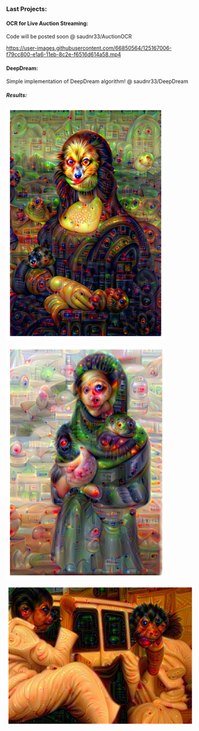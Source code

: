### Last Projects:



#### OCR for Live Auction Streaming:
 
Code will be posted soon @ saudnr33/AuctionOCR



<!--
**saudnr33/saudnr33** is a ✨ _special_ ✨ repository because its `README.md` (this file) appears on your GitHub profile.

Here are some ideas to get you started:

- 🔭 I’m currently working on ...
- 🌱 I’m currently learning ...
- 👯 I’m looking to collaborate on ...
- 🤔 I’m looking for help with ...
- 💬 Ask me about ...
- 📫 How to reach me: ...
- 😄 Pronouns: ...
- ⚡ Fun fact: ...
-->


https://user-images.githubusercontent.com/66850564/125167006-f79cc800-e1a6-11eb-8c2e-f6516d614a58.mp4





#### DeepDream:


Simple implementation of DeepDream algorithm! @ saudnr33/DeepDream

##### Results:

![Monaliza](Results/DeepDream.png)


![Muneeraliza](Results/dd.png)

![WeAlone?](Results/AreWeAloneWhat.png)
